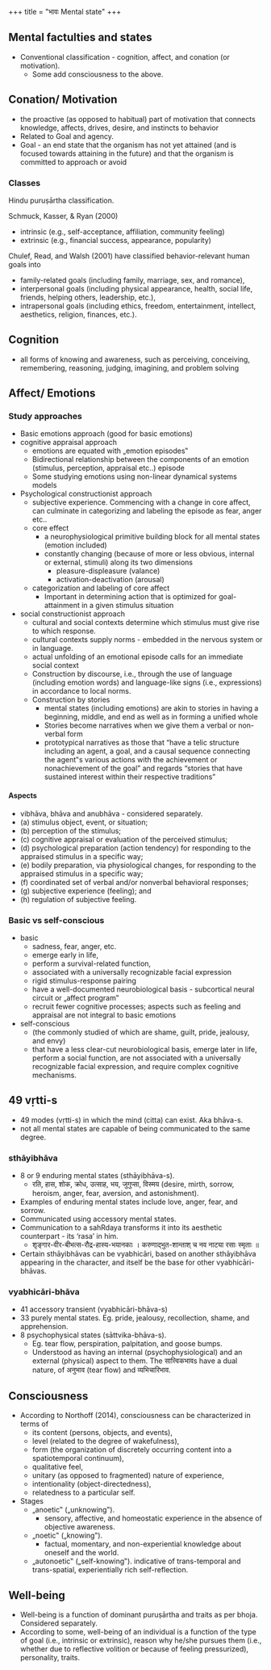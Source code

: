 +++
title = "भावः Mental state"
+++

## Mental factulties and states
- Conventional classification - cognition, affect, and conation (or motivation).
  - Some add consciousness to the above.

## Conation/ Motivation
- the proactive (as opposed to habitual) part of motivation that connects knowledge, affects, drives, desire, and instincts to behavior
- Related to Goal and agency.
- Goal - an end state that the organism has not yet attained (and is focused towards attaining in the future) and that the organism is committed to approach or avoid

### Classes
Hindu puruṣārtha classification.

Schmuck, Kasser, & Ryan (2000)

- intrinsic (e.g., self-acceptance, affiliation, community feeling) 
- extrinsic (e.g., financial success, appearance, popularity)

Chulef, Read, and Walsh (2001) have classified behavior-relevant human goals into 

- family-related goals (including family, marriage, sex, and romance), 
- interpersonal goals (including physical appearance, health, social life, friends, helping others, leadership, etc.), 
- intrapersonal goals (including ethics, freedom, entertainment, intellect, aesthetics, religion, finances, etc.).

## Cognition
- all forms of knowing and awareness, such as perceiving, conceiving, remembering, reasoning, judging, imagining, and problem solving

## Affect/ Emotions
### Study approaches
- Basic emotions approach (good for basic emotions)
- cognitive appraisal approach
  - emotions are equated with „emotion episodes‟
  - Bidirectional relationship between the components of an emotion (stimulus, perception, appraisal etc..) episode
  - Some studying emotions using non-linear dynamical systems models
- Psychological constructionist approach
  - subjective experience. Commencing with a change in core affect, can culminate in categorizing and labeling the episode as fear, anger etc..
  - core effect 
    - a neurophysiological primitive building block for all mental states (emotion included)
    - constantly changing (because of more or less obvious, internal or external, stimuli) along its two dimensions
      - pleasure-displeasure (valance)
      - activation-deactivation (arousal)
  - categorization and labeling of core affect
    - Important in determining action that is optimized for goal-attainment in a given stimulus situation
- social constructionist approach
  - cultural and social contexts determine which stimulus must give rise to which response.
  - cultural contexts supply norms - embedded in the nervous system or in language.
  - actual unfolding of an emotional episode calls for an immediate social context
  - Construction by discourse, i.e., through the use of language (including emotion words) and language-like signs (i.e., expressions) in accordance to local norms.
  - Construction by stories
    - mental states (including emotions) are akin to stories in having a beginning, middle, and end as well as in forming a unified whole
    - Stories become narratives when we give them a verbal or non-verbal form
    - prototypical narratives as those that “have a telic structure including an agent, a goal, and a causal sequence connecting the agent‟s various actions with the achievement or nonachievement of the goal” and regards “stories that have sustained interest within their respective traditions”
  


#### Aspects
- vibhāva, bhāva and anubhāva - considered separately.
- (a) stimulus object, event, or situation; 
- (b) perception of the stimulus;
- (c) cognitive appraisal or evaluation of the perceived stimulus;
- (d) psychological preparation (action tendency) for responding to the appraised stimulus in a specific way;
- (e) bodily preparation, via physiological changes, for responding to the appraised stimulus in a specific way;
- (f) coordinated set of verbal and/or nonverbal behavioral responses;
- (g) subjective experience (feeling); and
- (h) regulation of subjective feeling.

### Basic vs self-conscious
- basic 
  - sadness, fear, anger, etc.
  - emerge early in life,
  - perform a survival-related function, 
  - associated with a universally recognizable facial expression
  - rigid stimulus-response pairing
  - have a well-documented neurobiological basis - subcortical neural circuit or „affect program‟
  - recruit fewer cognitive processes; aspects such as feeling and appraisal are not integral to basic emotions
- self-conscious
  - (the commonly studied of which are shame, guilt, pride, jealousy, and envy) 
  - that have a less clear-cut neurobiological basis, emerge later in life, perform a social function, are not associated with a universally recognizable facial expression, and require complex cognitive mechanisms.

## 49 vṛtti-s
- 49 modes (vṛtti-s) in which the mind (citta) can exist. Aka bhāva-s.
- not all mental states are capable of being communicated to the same degree.

### sthāyibhāva
- 8 or 9 enduring mental states (sthāyibhāva-s).
  -  रति, हास, शोक, क्रोध, उत्साह, भय, जुगुप्सा, विस्मय (desire, mirth, sorrow, heroism, anger, fear, aversion, and astonishment).
- Examples of enduring mental states include love, anger, fear, and sorrow. 
- Communicated using accessory mental states.
- Communication to a sahRdaya transforms it into its aesthetic counterpart - its ‘rasa’ in him. 
  - शृङ्गार-वीर-बीभत्स-रौद्र-हास्य-भयानकाः । करुणाद्भुत-शान्ताश् च नव नाट्या रसाः स्मृताः ॥
- Certain sthāyibhāvas can be vyabhicāri, based on another sthāyibhāva appearing in the character, and itself be the base for other vyabhicāri-bhāvas.

### vyabhicāri-bhāva
- 41 accessory transient (vyabhicāri-bhāva-s)
- 33 purely mental states. Eg. pride, jealousy, recollection, shame, and apprehension.
- 8 psychophysical states (sāttvika-bhāva-s). 
  - Eg. tear flow, perspiration, palpitation, and goose bumps. 
  - Understood as having an internal (psychophysiological) and an external (physical) aspect to them. The सात्त्विकभावs have a dual nature, of अनुभाव (tear flow) and  व्यभिचारिभाव.

## Consciousness
- According to Northoff (2014), consciousness can be characterized in terms of 
  - its content (persons, objects, and events), 
  - level (related to the degree of wakefulness), 
  - form (the organization of discretely occurring content into a spatiotemporal continuum),
  - qualitative feel,
  - unitary (as opposed to fragmented) nature of experience,
  - intentionality (object-directedness), 
  - relatedness to a particular self.
- Stages
  - „anoetic‟ („unknowing‟). 
    - sensory, affective, and homeostatic experience in the absence of objective awareness.
  - „noetic‟ („knowing‟).
    - factual, momentary, and non-experiential knowledge about oneself and the world.
  - „autonoetic‟ („self-knowing‟). indicative of trans-temporal and trans-spatial, experientially rich self-reflection.


## Well-being
- Well-being is a function of dominant puruṣārtha and traits as per bhoja. Considered separately.
- According to some, well-being of an individual is a function of the type of goal (i.e., intrinsic or extrinsic), reason why he/she pursues them
  (i.e., whether due to reflective volition or because of feeling pressurized), personality, traits.


